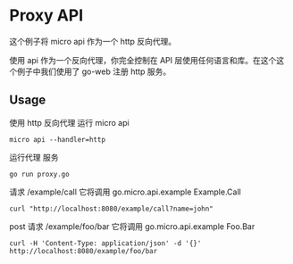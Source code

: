 # Proxy API

这个例子将 micro api 作为一个 http 反向代理。

使用 api 作为一个反向代理，你完全控制在 API 层使用任何语言和库。在这个这个例子中我们使用了 go-web 注册 http 服务。

## Usage

使用 http 反向代理 运行 micro api 

```
micro api --handler=http
```

运行代理 服务

```
go run proxy.go
```

请求 /example/call 它将调用 go.micro.api.example Example.Call

```
curl "http://localhost:8080/example/call?name=john"
```

post 请求 /example/foo/bar 它将调用 go.micro.api.example Foo.Bar

```
curl -H 'Content-Type: application/json' -d '{}' http://localhost:8080/example/foo/bar
```
